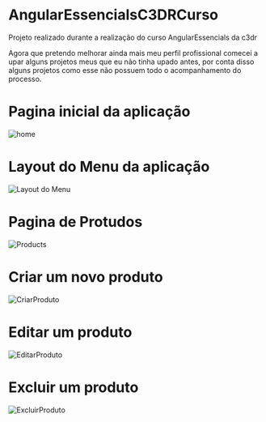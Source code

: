 # AngularEssencialsC3DRCurso
Projeto realizado durante a realização do curso AngularEssencials da c3dr

Agora que pretendo melhorar ainda mais meu perfil profissional comecei a upar alguns projetos meus que eu não tinha upado antes, por conta disso alguns projetos como esse não possuem todo o acompanhamento do processo. 

# Pagina inicial da aplicação
![home](https://user-images.githubusercontent.com/75328283/126039645-c7be6743-7f00-4f7e-b3fa-e0ae0c2fdf8f.png)

# Layout do Menu da aplicação 

![Layout do Menu](https://user-images.githubusercontent.com/75328283/126039709-b0b4b357-1423-48ad-a00c-87ae0c8a710f.png)

# Pagina de Protudos

![Products](https://user-images.githubusercontent.com/75328283/126039725-d2c6a757-f651-4ebb-8968-aa404dbeeb2e.png)


# Criar um novo produto

![CriarProduto](https://user-images.githubusercontent.com/75328283/126039728-af0ac365-e0ef-4107-9049-d4ad3c7e6036.png)


# Editar um produto

![EditarProduto](https://user-images.githubusercontent.com/75328283/126039732-8749f54f-863f-490d-b8f1-a15199fe639f.png)


# Excluir um produto

![ExcluirProduto](https://user-images.githubusercontent.com/75328283/126039737-f120695b-8ae5-4766-b1c8-5525e22a83c6.png)

